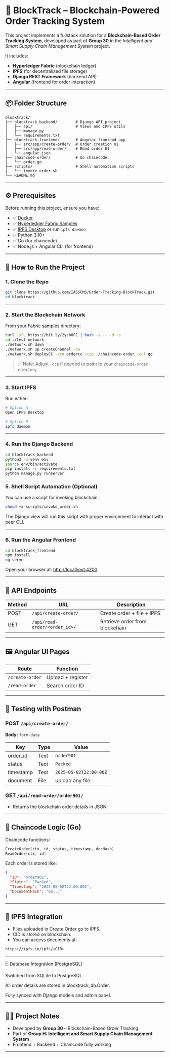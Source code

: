 # 🔗 BlockTrack – Blockchain-Powered Order Tracking System

This project implements a fullstack solution for a **Blockchain-Based Order Tracking System**, developed as part of **Group 30** in the *Intelligent and Smart Supply Chain Management System* project.

It includes:

* **Hyperledger Fabric** (blockchain ledger)
* **IPFS** (for decentralized file storage)
* **Django REST Framework** (backend API)
* **Angular** (frontend for order interaction)

---

## 📦 Folder Structure

```
blocktrack/
├── blocktrack_backend/        # Django API project
│   ├── api/                   # Views and IPFS utils
│   ├── manage.py
│   └── requirements.txt
├── blocktrack_frontend/       # Angular frontend app
│   ├── src/app/create-order/  # Order creation UI
│   ├── src/app/read-order/    # Read order UI
│   └── angular.json
├── chaincode-order/           # Go chaincode
│   └── order.go
├── scripts/                   # Shell automation scripts
│   └── invoke_order.sh
└── README.md
```

---

## ⚙️ Prerequisites

Before running this project, ensure you have:

* ✅ [Docker](https://www.docker.com/)
* ✅ [Hyperledger Fabric Samples](https://hyperledger-fabric.readthedocs.io/en/latest/test_network.html)
* ✅ [IPFS Desktop](https://docs.ipfs.tech/install/ipfs-desktop/) or run `ipfs daemon`
* ✅ Python 3.10+
* ✅ Go (for chaincode)
* ✅ Node.js + Angular CLI (for frontend)

---

## 🚀 How to Run the Project

### 1. Clone the Repo
```bash
git clone https://github.com/IASSCMS/Order-Tracking-BlockTrack.git
cd blocktrack
```

---

### 2. Start the Blockchain Network
From your Fabric samples directory:
```bash
curl -sSL https://bit.ly/2ysbOFE | bash -s -- -d -s
cd ./test-network
./network.sh down
./network.sh up createChannel -ca
./network.sh deployCC -ccn ordercc -ccp ./chaincode-order -ccl go
```

> ✅ Note: Adjust `-ccp` if needed to point to your `chaincode-order` directory.

---

### 3. Start IPFS
Run either:
```bash
# Option A
Open IPFS Desktop

# Option B
ipfs daemon
```

---

### 4. Run the Django Backend
```bash
cd blocktrack_backend
python3 -m venv env
source env/bin/activate
pip install -r requirements.txt
python manage.py runserver
```

### 5. Shell Script Automation (Optional)
You can use a script for invoking blockchain:
```bash
chmod +x scripts/invoke_order.sh
```
The Django view will run this script with proper environment to interact with peer CLI.

---

### 6. Run the Angular Frontend
```bash
cd blocktrack_frontend
npm install
ng serve
```
Open your browser at: [http://localhost:4200](http://localhost:4200)

---

## 🔌 API Endpoints

| Method | URL                           | Description                    |
|--------|-------------------------------|--------------------------------|
| POST   | `/api/create-order/`          | Create order + file + IPFS     |
| GET    | `/api/read-order/<order_id>/` | Retrieve order from blockchain |

---

## 🖼️ Angular UI Pages

| Route                  | Function           |
|------------------------|--------------------|
| `/create-order`        | Upload + register  |
| `/read-order`          | Search order ID    |

---

## 🧪 Testing with Postman

### POST `/api/create-order/`
**Body:** `form-data`

| Key       | Type | Value                  |
|-----------|------|------------------------|
| order_id  | Text | `order901`             |
| status    | Text | `Packed`               |
| timestamp | Text | `2025-05-02T22:00:00Z` |
| document  | File | upload any file        |

### GET `/api/read-order/order901/`
- Returns the blockchain order details in JSON.

---

## 🔧 Chaincode Logic (Go)

Chaincode functions:
```go
CreateOrder(ctx, id, status, timestamp, docHash)
ReadOrder(ctx, id)
```

Each order is stored like:
```json
{
  "ID": "order901",
  "Status": "Packed",
  "Timestamp": "2025-05-02T22:00:00Z",
  "DocumentHash": "Qm..."
}
```

---

## 📂 IPFS Integration
- Files uploaded in Create Order go to IPFS.
- CID is stored on blockchain.
- You can access documents at:
```bash
https://ipfs.io/ipfs/<CID>
```

---
🗄️ Database Integration (PostgreSQL)

Switched from SQLite to PostgreSQL.

All order details are stored in blocktrack_db.Order.

Fully synced with Django models and admin panel.

---

## 👨‍💼 Project Notes

- Developed by **Group 30** – Blockchain-Based Order Tracking
- Part of **Group H: Intelligent and Smart Supply Chain Management System**
- Frontend + Backend + Chaincode fully working

---




